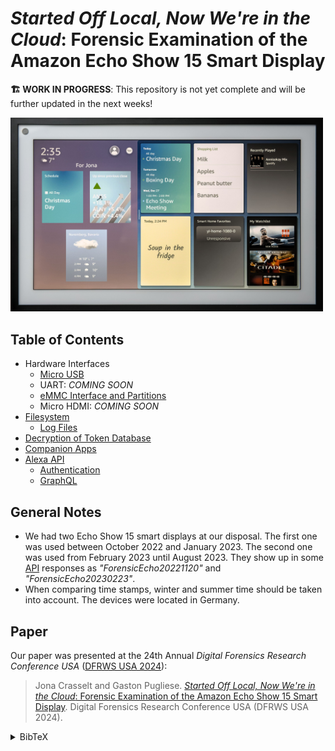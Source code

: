 
# *Started Off Local, Now We're in the Cloud*: Forensic Examination of the Amazon Echo Show 15 Smart Display

**🏗️ WORK IN PROGRESS**:
This repository is not yet complete and will be further updated in the next
weeks!

<a href="./docs/assets/IMG_0494_edit.jpg">
<img src="./docs/assets/IMG_0494_edit.jpg" width="500" alt="Micro USB port and power jack.">
</a>

## Table of Contents
- Hardware Interfaces
  - [Micro USB](./docs/micro-usb.md)
  - UART: *COMING SOON*
  - [eMMC Interface and Partitions](./docs/emmc.md)
  - Micro HDMI: *COMING SOON*
- [Filesystem](./docs/filesystem/)
  - [Log Files](./docs/filesystem/log-files.md)
- [Decryption of Token Database](./docs/filesystem/token-db.md)
- [Companion Apps](./docs/companion-apps.md)
- [Alexa API](./docs/api.md)
  - [Authentication](./docs/api.md#authentication)
  - [GraphQL](./docs/api.md#graphql)

## General Notes
- We had two Echo Show 15 smart displays at our disposal. The first one was used
  between October 2022 and January 2023. The second one was used from February
  2023 until August 2023. They show up in some [API](./docs/api.md) responses as
  *"ForensicEcho20221120"* and *"ForensicEcho20230223"*.
- When comparing time stamps, winter and summer time should be taken into
  account. The devices were located in Germany.

## Paper

Our paper was presented at the 24th Annual _Digital Forensics Research Conference USA_ ([DFRWS USA 2024](https://dfrws.org/presentation/started-off-local-now-were-in-the-cloud-forensic-examination-of-the-amazon-echo-show-15-smart-display/)):

> Jona Crasselt and Gaston Pugliese.
> [_Started Off Local, Now We're in the Cloud_: Forensic Examination of the Amazon Echo Show 15 Smart Display](https://dfrws.org/wp-content/uploads/2024/07/dfrws-usa-2024-echo-show-15.pdf). Digital Forensics Research Conference USA (DFRWS USA 2024).

<details>
<summary>BibTeX</summary>

```bibtex
@inproceedings{crasselt2024echo, 
    title = {{Started Off Local, Now We’re in the Cloud: Forensic Examination of the Amazon Echo Show 15 Smart Display}}, 
    author = {Jona Crasselt and Gaston Pugliese}, 
    year = {2024}, 
    booktitle = {{Digital Forensics Research Conference USA (DFRWS USA 2024)}}, 
    url = {https://dfrws.org/wp-content/uploads/2024/07/dfrws-usa-2024-echo-show-15.pdf} 
}
```

</details>